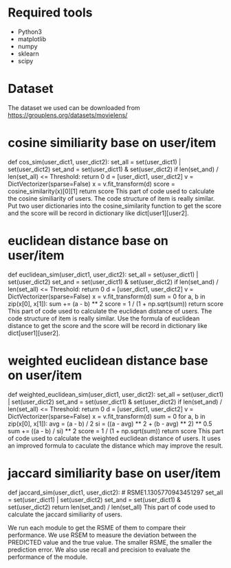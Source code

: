# Required tools
- Python3
- matplotlib
- numpy
- sklearn
- scipy

# Dataset
The dataset we used can be downloaded from https://grouplens.org/datasets/movielens/

# cosine similiarity base on user/item
def cos_sim(user_dict1, user_dict2):
    set_all = set(user_dict1) | set(user_dict2)
    set_and = set(user_dict1) & set(user_dict2)
    if len(set_and) / len(set_all) <= Threshold:
        return 0
    d = [user_dict1, user_dict2]
    v = DictVectorizer(sparse=False)
    x = v.fit_transform(d)
    score = cosine_similarity(x)[0][1]
    return score
This part of code used to calculate the cosine similiarity of users. The code structure of item is really similar. Put two user dictionaries into the cosine_similarity function to get the score and the score will be record in dictionary like dict[user1][user2].

# euclidean distance base on user/item
def euclidean_sim(user_dict1, user_dict2):
    set_all = set(user_dict1) | set(user_dict2)
    set_and = set(user_dict1) & set(user_dict2)
    if len(set_and) / len(set_all) <= Threshold:
        return 0
    d = [user_dict1, user_dict2]
    v = DictVectorizer(sparse=False)
    x = v.fit_transform(d)
    sum = 0
    for a, b in zip(x[0], x[1]):
        sum += (a - b) ** 2
    score = 1 / (1 + np.sqrt(sum))
    return score
This part of code used to calculate the euclidean distance of users. The code structure of item is really similar. Use the formula of euclidean distance to get the score and the score will be record in dictionary like dict[user1][user2].

# weighted euclidean distance base on user/item
def weighted_euclidean_sim(user_dict1, user_dict2):
    set_all = set(user_dict1) | set(user_dict2)
    set_and = set(user_dict1) & set(user_dict2)
    if len(set_and) / len(set_all) <= Threshold:
        return 0
    d = [user_dict1, user_dict2]
    v = DictVectorizer(sparse=False)
    x = v.fit_transform(d)
    sum = 0
    for a, b in zip(x[0], x[1]):
        avg = (a - b) / 2
        si = ((a - avg) ** 2 + (b - avg) ** 2) ** 0.5
        sum += ((a - b) / si) ** 2
    score = 1 / (1 + np.sqrt(sum))
    return score
This part of code used to calculate the weighted euclidean distance of users. It uses an improved formula to caculate the distance which may improve the result.

# jaccard similiarity base on user/item
def jaccard_sim(user_dict1, user_dict2):
    # RSME1.1305770943451297
    set_all = set(user_dict1) | set(user_dict2)
    set_and = set(user_dict1) & set(user_dict2)
    return len(set_and) / len(set_all)
This part of code used to calculate the jaccard similiarity of users.

We run each module to get the RSME of them to compare their performance. We use RSEM to measure the deviation between the PREDICTED value and the true value. The smaller RSME, the smaller the prediction error.
We also use recall and precision to evaluate the performance of the module.
  
